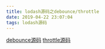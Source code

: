 ```yaml
---
title: lodash源码之debounce/throttle
date: 2019-04-22 23:07:04
tags: lodash源码
---
```


[debounce源码](https://github.com/lodash/lodash/blob/master/debounce.js)
[throttle源码](https://github.com/lodash/lodash/blob/master/throttle.js)
